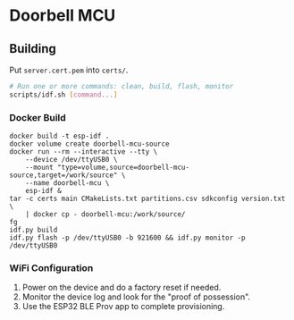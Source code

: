 # Doorbell MCU

## Building

Put `server.cert.pem` into `certs/`.

```sh
# Run one or more commands: clean, build, flash, monitor
scripts/idf.sh [command...]
```

### Docker Build

```
docker build -t esp-idf .
docker volume create doorbell-mcu-source
docker run --rm --interactive --tty \
    --device /dev/ttyUSB0 \
    --mount "type=volume,source=doorbell-mcu-source,target=/work/source" \
    --name doorbell-mcu \
    esp-idf &
tar -c certs main CMakeLists.txt partitions.csv sdkconfig version.txt \
    | docker cp - doorbell-mcu:/work/source/
fg
idf.py build
idf.py flash -p /dev/ttyUSB0 -b 921600 && idf.py monitor -p /dev/ttyUSB0
```

### WiFi Configuration

1. Power on the device and do a factory reset if needed.
2. Monitor the device log and look for the "proof of possession".
3. Use the ESP32 BLE Prov app to complete provisioning.
